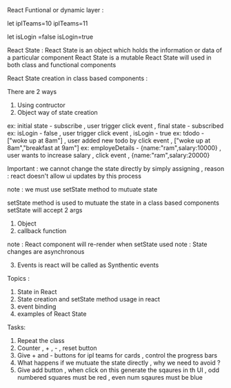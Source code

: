 React Funtional or dynamic layer :

let iplTeams=10
iplTeams=11

let isLogin =false
isLogin=true

React State : React State is an object which holds the information or data of a particular component
React State is a mutable
React State will used in both class and functional components

React State creation in class based components :

There are 2 ways

1. Using contructor
2. Object way of state creation

ex: initial state - subscribe , user trigger click event , final state - subscribed
ex: isLogin - false , user trigger click event , isLogin - true
ex: tdodo - ["woke up at 8am"] , user added new todo by click event , ["woke up at 8am","breakfast at 9am"]
ex: employeDetails - {name:"ram",salary:10000} , user wants to increase salary , click event , {name:"ram",salary:20000}

Important : we cannot change the state directly by simply assigning , reason : react doesn't allow ui updates by this process

note : we must use setState method to mutuate state

setState method is used to mutuate the state in a class based components
setState will accept 2 args

1. Object
2. callback function

note : React component will re-render when setState used
note : State changes are asynchronous

3. Events is react will be called as Synthentic events

Topics :

1. State in React
2. State creation and setState method usage in react
3. event binding
4. examples of React State

Tasks:

1. Repeat the class
2. Counter , + , - , reset button
3. Give + and - buttons for ipl teams for cards , control the progress bars
4. What happens if we mutuate the state directly , why we need to avoid ?
5. Give add button , when click on this generate the sqaures in th UI , odd numbered squares must be red , even num sqaures must be blue
